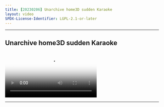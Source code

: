 ```yaml
---
title: [20230206] Unarchive home3D sudden Karaoke
layout: video
SPDX-License-Identifier: LGPL-2.1-or-later
---
```


---

## Unarchive home3D sudden Karaoke

<div class="container">
  <video id="my-video" class="video-js vjs-fluid vjs-layout-medium" poster="https://cdn.discordapp.com/attachments/1083515523846914179/1083521523396120636/20230206.jpg" preload="auto" controls="controls" data-setup='{}'>
    <source src="https://drive.ayampenyet.eu.org/api/raw/?path=/%F0%9F%94%AE%20Unarchive%20Karaoke%20Moona/%5B20230206%5D%20%E3%80%90MoonUtau%E3%80%91Unarchive%20home3D%20sudden%20Karaoke%E3%80%90Unarchive%E3%80%91%20%5BMoona%20Hoshinova%20hololive-ID%5D%20(77Qf-84yvk4).mp4" type="video/mp4"/>
  </video>
</div>

---